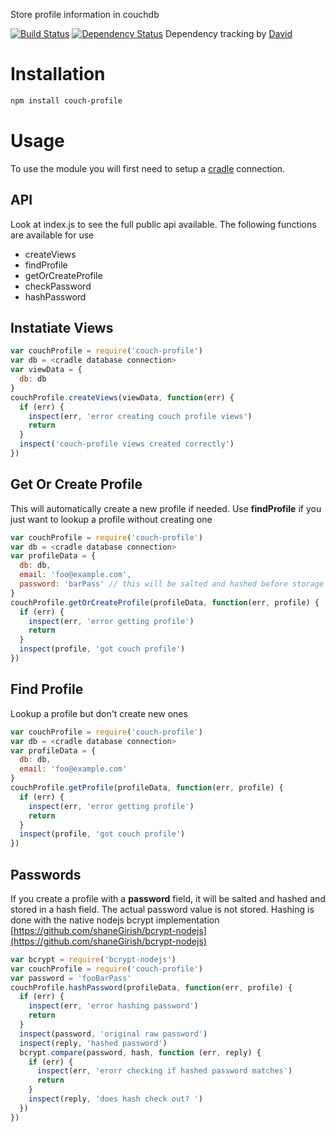 Store profile information in couchdb

[![Build Status](https://travis-ci.org/nisaacson/couch-profile.png)](https://travis-ci.org/nisaacson/couch-profile)
[![Dependency Status](https://david-dm.org/nisaacson/couch-profile/status.png)](https://david-dm.org/nisaacson/couch-profile)
Dependency tracking by [David](https://david-dm.org/)


# Installation
```bash
npm install couch-profile
```

# Usage
To use the module you will first need to setup a [cradle](https://github.com/cloudhead/cradle) connection.

## API
Look at index.js to see the full public api available. The following functions are available for use

- createViews
- findProfile
- getOrCreateProfile
- checkPassword
- hashPassword

## Instatiate Views
```javascript
var couchProfile = require('couch-profile')
var db = <cradle database connection>
var viewData = {
  db: db
}
couchProfile.createViews(viewData, function(err) {
  if (err) {
    inspect(err, 'error creating couch profile views')
    return
  }
  inspect('couch-profile views created correctly')
})
```


## Get Or Create Profile
This will automatically create a new profile if needed. Use **findProfile** if you just want to lookup a profile without creating one
```javascript
var couchProfile = require('couch-profile')
var db = <cradle database connection>
var profileData = {
  db: db,
  email: 'foo@example.com',
  password: 'barPass' // this will be salted and hashed before storage
}
couchProfile.getOrCreateProfile(profileData, function(err, profile) {
  if (err) {
    inspect(err, 'error getting profile')
    return
  }
  inspect(profile, 'got couch profile')
})
```


## Find Profile
Lookup a profile but don't create new ones
```javascript
var couchProfile = require('couch-profile')
var db = <cradle database connection>
var profileData = {
  db: db,
  email: 'foo@example.com'
}
couchProfile.getProfile(profileData, function(err, profile) {
  if (err) {
    inspect(err, 'error getting profile')
    return
  }
  inspect(profile, 'got couch profile')
})
```


## Passwords
If you create a profile with a **password** field, it will be salted and hashed and stored in a hash field. The actual password value is not stored. Hashing is done with the native nodejs bcrypt implementation [https://github.com/shaneGirish/bcrypt-nodejs](https://github.com/shaneGirish/bcrypt-nodejs)

```javascript
var bcrypt = require('bcrypt-nodejs')
var couchProfile = require('couch-profile')
var password = 'fooBarPass'
couchProfile.hashPassword(profileData, function(err, profile) {
  if (err) {
    inspect(err, 'error hashing password')
    return
  }
  inspect(password, 'original raw password')
  inspect(reply, 'hashed password')
  bcrypt.compare(password, hash, function (err, reply) {
    if (err) {
      inspect(err, 'erorr checking if hashed password matches')
      return
    }
    inspect(reply, 'does hash check out? ')
  })
})
```
